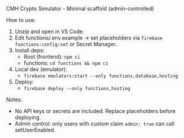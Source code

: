 CMH Crypto Simulator - Minimal scaffold (admin-controlled)

How to use:
1. Unzip and open in VS Code.
2. Edit functions/.env.example -> set placeholders via `firebase functions:config:set` or Secret Manager.
3. Install deps:
   - Root (frontend): `npm ci`
   - functions: `cd functions && npm ci`
4. Local dev (emulator):
   - `firebase emulators:start --only functions,database,hosting`
5. Deploy:
   - `firebase deploy --only functions,hosting`

Notes:
- No API keys or secrets are included. Replace placeholders before deploying.
- Admin control: only users with custom claim `admin: true` can call setUserEnabled.
